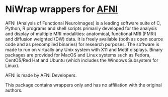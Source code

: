 # NiWrap wrappers for [AFNI](https://afni.nimh.nih.gov/)

AFNI (Analysis of Functional NeuroImages) is a leading software suite of C, Python, R programs and shell scripts primarily developed for the analysis and display of multiple MRI modalities: anatomical, functional MRI (FMRI) and diffusion weighted (DW) data. It is freely available (both as open source code and as precompiled binaries) for research purposes. The software is made to run on virtually any Unix system with X11 and Motif displays. Binary packages are provided for MacOS and Linux systems such as Fedora, CentOS/Red Hat and Ubuntu (which includes the Windows Subsystem for Linux).

AFNI is made by AFNI Developers.

This package contains wrappers only and has no affiliation with the original authors.
